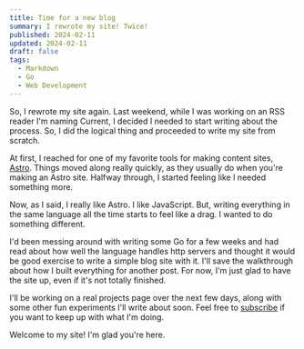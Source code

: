 ```yaml
---
title: Time for a new blog
summary: I rewrote my site! Twice!
published: 2024-02-11
updated: 2024-02-11
draft: false
tags:
  - Markdown
  - Go
  - Web Development
---
```


So, I rewrote my site again. Last weekend, while I was working on an RSS reader I'm naming Current, I decided I needed to start writing about the process. So, I did the logical thing and proceeded to write my site from scratch.

At first, I reached for one of my favorite tools for making content sites, [Astro](https://astro.build). Things moved along really quickly, as they usually do when you're making an Astro site. Halfway through, I started feeling like I needed something more.

Now, as I said, I really like Astro. I like JavaScript. But, writing everything in the same language all the time starts to feel like a drag. I wanted to do something different.

I'd been messing around with writing some Go for a few weeks and had read about how well the language handles http servers and thought it would be good exercise to write a simple blog site with it. I'll save the walkthrough about how I built everything for another post. For now, I'm just glad to have the site up, even if it's not totally finished.

I'll be working on a real projects page over the next few days, along with some other fun experiments I'll write about soon. Feel free to <a href="/subscribe">subscribe</a> if you want to keep up with what I'm doing.

Welcome to my site! I'm glad you're here.